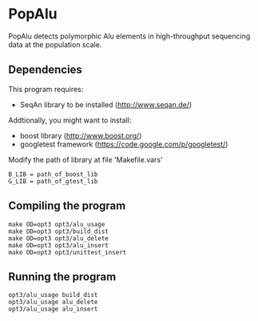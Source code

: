 PopAlu
======

PopAlu detects polymorphic Alu elements in high-throughput sequencing data at the population scale.

Dependencies
------------

This program requires:
* SeqAn library to be installed (http://www.seqan.de/)

Addtionally, you might want to install:
* boost library (http://www.boost.org/)
* googletest framework (https://code.google.com/p/googletest/) 

Modify the path of library at file 'Makefile.vars'

    B_LIB = path_of_boost_lib
    G_LIB = path_of_gtest_lib


Compiling the program
---------------------

    make OD=opt3 opt3/alu_usage
    make OD=opt3 opt3/build_dist
    make OD=opt3 opt3/alu_delete
    make OD=opt3 opt3/alu_insert
    make OD=opt3 opt3/unittest_insert

Running the program
-------------------

    opt3/alu_usage build_dist
    opt3/alu_usage alu_delete
    opt3/alu_usage alu_insert
